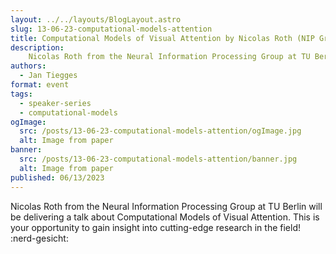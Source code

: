 ```yaml
---
layout: ../../layouts/BlogLayout.astro
slug: 13-06-23-computational-models-attention
title: Computational Models of Visual Attention by Nicolas Roth (NIP Group, TU Berlin)
description: 
    Nicolas Roth from the Neural Information Processing Group at TU Berlin will be delivering a talk about Computational Models of Visual Attention
authors:
  - Jan Tiegges
format: event
tags:
  - speaker-series
  - computational-models
ogImage: 
  src: /posts/13-06-23-computational-models-attention/ogImage.jpg
  alt: Image from paper
banner: 
  src: /posts/13-06-23-computational-models-attention/banner.jpg
  alt: Image from paper
published: 06/13/2023
---
```

Nicolas Roth from the Neural Information Processing Group at TU Berlin will be delivering a talk about Computational Models of Visual Attention. This is your opportunity to gain insight into cutting-edge research in the field! :nerd-gesicht: